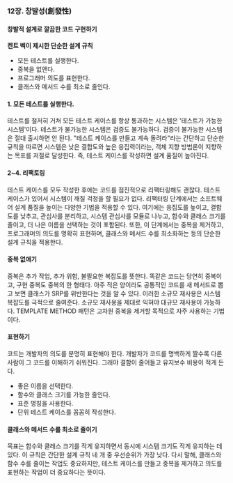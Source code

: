 ### 12장. 창발성(創發性)

#### 창발적 설계로 깔끔한 코드 구현하기

**켄트 벡이 제시한 단순한 설계 규칙**

- 모든 테스트를 실행한다.
- 중복을 없앤다.
- 프로그래머 의도를 표현한다.
- 클래스와 메서드 수를 최소로 줄인다.

#### 1. 모든 테스트를 실행한다.

테스트를 철저히 거쳐 모든 테스트 케이스를 항상 통과하는 시스템은 '테스트가 가능한 시스템'이다. 테스트가 불가능한 시스템은 검증도 불가능하다. 검증이 불가능한 시스템은 절대 출시하면 안 된다.
"테스트 케이스를 만들고 계속 돌려라"라는 간단하고 단순한 규칙을 따르면 시스템은 낮은 결합도와 높은 응집력이라는, 객체 지향 방법론이 지향하는 목표를 저절로 달성한다. 즉, 테스트 케이스를 작성하면 설계 품질이 높아진다.

#### 2~4. 리팩토링

테스트 케이스를 모두 작성한 후에는 코드를 점진적으로 리팩터링해도 괜찮다. 테스트 케이스가 있어서 시스템이 깨질 걱정을 할 필요가 없다. 리팩터링 단계에서는 소프트웨어 설계 품질을 높이는 다양한 기법을 적용할 수 있다. 여기에는 응집도를 높이고, 결합도를 낮추고, 관심사를 분리하고, 시스템 관심사를 모듈로 나누고, 함수와 클래스 크기를 줄이고, 더 나은 이름을 선택하는 것이 포함된다. 또한, 이 단계에서는 중복을 제거하고, 프로그래머의 의도를 명확히 표현하며, 클래스와 메서드 수를 최소화하는 등의 단순한 설계 규칙을 적용한다.

#### 중복 없애기

중복은 추가 작업, 추가 위험, 불필요한 복잡도를 뜻한다. 똑같은 코드는 당연히 중복이고, 구현 중복도 중복의 한 형태다.
아주 적은 양이라도 공통적인 코드를 새 메서드로 뽑고 보면 클래스가 SRP를 위반한다는 것을 알 수 있다.
이러한 소규모 재사용은 시스템 복잡도를 극적으로 줄여준다.
소규모 재사용을 제대로 익혀야 대규모 재사용이 가능하다.
TEMPLATE METHOD 패턴은 고차원 중복을 제거할 목적으로 자주 사용하는 기법이다.

#### 표현하기

코드는 개발자의 의도를 분명히 표현해야 한다. 개발자가 코드를 명백하게 짤수록 다른 사람이 그 코드를 이해하기 쉬워진다. 그래야 결함이 줄어들고 유지보수 비용이 적게 든다.

- 좋은 이름을 선택한다.
- 함수와 클래스 크기를 가능한 줄인다.
- 표준 명칭을 사용한다.
- 단위 테스트 케이스를 꼼꼼히 작성한다.

#### 클래스와 메서드 수를 최소로 줄이기

목표는 함수와 클래스 크기를 작게 유지하면서 동시에 시스템 크기도 작게 유지하는 데 있다. 이 규칙은 간단한 설계 규칙 네 개 중 우선순위가 가장 낮다. 다시 말해, 클래스와 함수 수를 줄이는 작업도 중요하지만, 테스트 케이스를 만들고 중복을 제거하고 의도를 표현하는 작업이 더 중요하다는 뜻이다.
